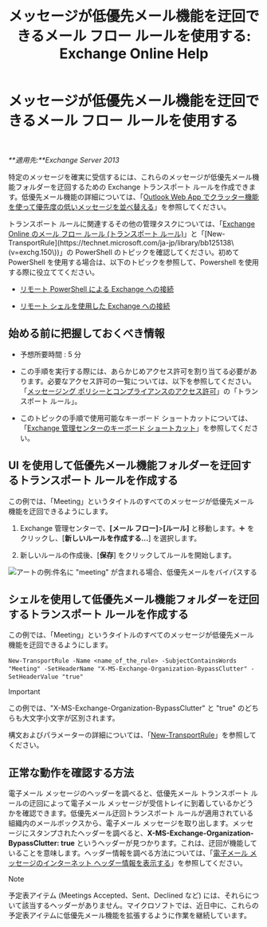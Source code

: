 ﻿---
title: 'メッセージが低優先メール機能を迂回できるメール フロー ルールを使用する: Exchange Online Help'
TOCTitle: メッセージが低優先メール機能を迂回できるメール フロー ルールを使用する
ms:assetid: 58e413f0-aa27-4307-bffd-4df03090a15e
ms:mtpsurl: https://technet.microsoft.com/ja-jp/library/Dn896639(v=EXCHG.150)
ms:contentKeyID: 64141282
ms.date: 05/22/2018
mtps_version: v=EXCHG.150
ms.translationtype: HT
---

# メッセージが低優先メール機能を迂回できるメール フロー ルールを使用する

 

_**適用先:**Exchange Server 2013_

特定のメッセージを確実に受信するには、これらのメッセージが低優先メール機能フォルダーを迂回するための Exchange トランスポート ルールを作成できます。低優先メール機能の詳細については、「[Outlook Web App でクラッター機能を使って優先度の低いメッセージを並べ替える](https://go.microsoft.com/fwlink/p/?linkid=528411)」を参照してください。

トランスポート ルールに関連するその他の管理タスクについては、「[Exchange Online のメール フロー ルール (トランスポート ルール)](https://technet.microsoft.com/ja-jp/library/jj919238\(v=exchg.150\))」と「[New-TransportRule](https://technet.microsoft.com/ja-jp/library/bb125138\(v=exchg.150\))」の PowerShell のトピックを確認してください。初めて PowerShell を使用する場合は、以下のトピックを参照して、Powershell を使用する際に役立ててください。

  - [リモート PowerShell による Exchange への接続](https://technet.microsoft.com/ja-jp/library/jj984289\(v=exchg.150\))

  - [リモート シェルを使用した Exchange への接続](https://technet.microsoft.com/ja-jp/library/dd335083\(v=exchg.150\))

## 始める前に把握しておくべき情報

  - 予想所要時間 : 5 分

  - この手順を実行する際には、あらかじめアクセス許可を割り当てる必要があります。必要なアクセス許可の一覧については、以下を参照してください。「[メッセージング ポリシーとコンプライアンスのアクセス許可](messaging-policy-and-compliance-permissions-exchange-2013-help.md)」の「トランスポート ルール」。

  - このトピックの手順で使用可能なキーボード ショートカットについては、「[Exchange 管理センターのキーボード ショートカット](keyboard-shortcuts-in-the-exchange-admin-center-exchange-online-protection-help.md)」を参照してください。

## UI を使用して低優先メール機能フォルダーを迂回するトランスポート ルールを作成する

この例では、「Meeting」というタイトルのすべてのメッセージが低優先メール機能を迂回できるようにします。

1.  Exchange 管理センターで、**\[メール フロー\]**\>**\[ルール\]** と移動します。![\[追加\] アイコン](images/JJ218640.c1e75329-d6d7-4073-a27d-498590bbb558(EXCHG.150).gif "[追加] アイコン") をクリックし、\[**新しいルールを作成する...**\] を選択します。

2.  新しいルールの作成後、\[**保存**\] をクリックしてルールを開始します。

![アートの例:件名に "meeting" が含まれる場合、低優先メールをバイパスする](images/Dn896639.75957aa4-4b2a-4142-92ff-07f8ccc64d82(EXCHG.150).png "アートの例:件名に \"meeting\" が含まれる場合、低優先メールをバイパスする")

## シェルを使用して低優先メール機能フォルダーを迂回するトランスポート ルールを作成する

この例では、「Meeting」というタイトルのすべてのメッセージが低優先メール機能を迂回できるようにします。

    New-TransportRule -Name <name_of_the_rule> -SubjectContainsWords "Meeting" -SetHeaderName "X-MS-Exchange-Organization-BypassClutter" -SetHeaderValue "true"


> [!IMPORTANT]
> この例では、"X-MS-Exchange-Organization-BypassClutter" と "true" のどちらも大文字小文字が区別されます。



構文およびパラメーターの詳細については、「[New-TransportRule](https://technet.microsoft.com/ja-jp/library/bb125138\(v=exchg.150\))」を参照してください。

## 正常な動作を確認する方法

電子メール メッセージのヘッダーを調べると、低優先メール トランスポート ルールの迂回によって電子メール メッセージが受信トレイに到着しているかどうかを確認できます。低優先メール迂回トランスポート ルールが適用されている組織内のメールボックスから、電子メール メッセージを取り出します。メッセージにスタンプされたヘッダーを調べると、**X-MS-Exchange-Organization-BypassClutter: true** というヘッダーが見つかります。これは、迂回が機能していることを意味します。ヘッダー情報を調べる方法については、「[電子メール メッセージのインターネット ヘッダー情報を表示する](https://go.microsoft.com/fwlink/p/?linkid=822530)」を参照してください。


> [!NOTE]
> 予定表アイテム (Meetings Accepted、Sent、Declined など) には、それらについて該当するヘッダーがありません。マイクロソフトでは、近日中に、これらの予定表アイテムに低優先メール機能を拡張するように作業を継続しています。


